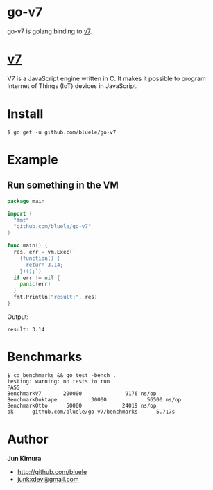 # go-v7

go-v7 is golang binding to [v7](https://github.com/cesanta/v7).

# [v7](https://github.com/cesanta/v7)

V7 is a JavaScript engine written in C. It makes it possible to program Internet of Things (IoT) devices in JavaScript.

# Install

```
$ go get -u github.com/bluele/go-v7
```

# Example

## Run something in the VM

```go
package main

import (
  "fmt"
  "github.com/bluele/go-v7"
)

func main() {
  res, err = vm.Exec(`
    (function() {
      return 3.14;
    })();`)
  if err != nil {
    panic(err)
  }
  fmt.Println("result:", res)
}
```

Output:
```
result: 3.14
```

# Benchmarks

```
$ cd benchmarks && go test -bench .
testing: warning: no tests to run
PASS
BenchmarkV7       200000              9176 ns/op
BenchmarkDuktape           30000             56500 ns/op
BenchmarkOtto      50000             24019 ns/op
ok      github.com/bluele/go-v7/benchmarks      5.717s
```

# Author

**Jun Kimura**

* <http://github.com/bluele>
* <junkxdev@gmail.com>